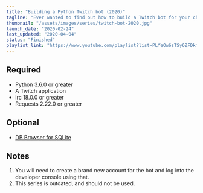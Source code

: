 ```yaml
---
title: "Building a Python Twitch bot (2020)"
tagline: "Ever wanted to find out how to build a Twitch bot for your channel? You've come to the right place!"
thumbnail: "/assets/images/series/twitch-bot-2020.jpg"
launch_date: "2020-02-24"
last_updated: "2020-04-04"
status: "Finished"
playlist_link: "https://www.youtube.com/playlist?list=PLYeOw6sTSy6ZFDkfO9Kl8d37H_3wLyNxO"
---
```


## Required

* Python 3.6.0 or greater
* A Twitch application
* irc 18.0.0 or greater
* Requests 2.22.0 or greater

## Optional

* [DB Browser for SQLite](https://sqlitebrowser.org/dl/)

## Notes

1. You will need to create a brand new account for the bot and log into the developer console using that.
2. This series is outdated, and should not be used.
